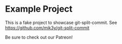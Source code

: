 # Example Project

This is a fake project to showcase git-split-commit. See https://github.com/mik3y/git-split-commit

Be sure to check out our Patreon!
